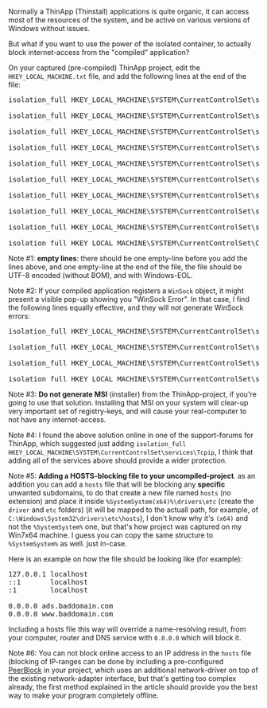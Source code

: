 Normally a ThinApp (Thinstall) applications is quite organic, 
it can access most of the resources of the system, 
and be active on various versions of Windows without issues.

But what if you want to use the power of the isolated container, 
to actually block internet-access from the "compiled" application?

On your captured (pre-compiled) ThinApp project, 
edit the <code>HKEY_LOCAL_MACHINE.txt</code> file, 
and add the following lines at the end of the file:

<pre>
isolation_full HKEY_LOCAL_MACHINE\SYSTEM\CurrentControlSet\services\Tcpip

isolation_full HKEY_LOCAL_MACHINE\SYSTEM\CurrentControlSet\services\TCPIP6

isolation_full HKEY_LOCAL_MACHINE\SYSTEM\CurrentControlSet\services\LanmanServer

isolation_full HKEY_LOCAL_MACHINE\SYSTEM\CurrentControlSet\services\LanmanWorkstation

isolation_full HKEY_LOCAL_MACHINE\SYSTEM\CurrentControlSet\services\TCPIPTUNNEL

isolation_full HKEY_LOCAL_MACHINE\SYSTEM\CurrentControlSet\services\TCPIP6TUNNEL

isolation_full HKEY_LOCAL_MACHINE\SYSTEM\CurrentControlSet\services\tdx

isolation_full HKEY_LOCAL_MACHINE\SYSTEM\CurrentControlSet\services\Winsock

isolation_full HKEY_LOCAL_MACHINE\SYSTEM\CurrentControlSet\services\WinSock2

isolation_full HKEY_LOCAL_MACHINE\SYSTEM\CurrentControlSet\Control\Network
</pre>



Note #1: 
<strong>empty lines</strong>: there should be one empty-line before you add the lines above, 
and one empty-line at the end of the file, the file should be UTF-8 encoded (without BOM), and with Windows-EOL.


Note #2: 
If your compiled application registers a <code>WinSock</code> object, 
it might present a visible pop-up showing you "WinSock Error".
In that case, I find the following lines equally effective, 
and they will not generate WinSock errors:
<pre>
isolation_full HKEY_LOCAL_MACHINE\SYSTEM\CurrentControlSet\services\Tcpip

isolation_full HKEY_LOCAL_MACHINE\SYSTEM\CurrentControlSet\services\TCPIP6

isolation_full HKEY_LOCAL_MACHINE\SYSTEM\CurrentControlSet\services\TCPIPTUNNEL

isolation_full HKEY_LOCAL_MACHINE\SYSTEM\CurrentControlSet\services\TCPIP6TUNNEL
</pre>


Note #3: 
<strong>Do not generate MSI</strong> (installer) from the ThinApp-project, 
if you're going to use that solution.
Installing that MSI on your system will clear-up very important set of registry-keys, 
and will cause your real-computer to not have any internet-access.


Note #4:
I found the above solution online in one of the support-forums for ThinApp, 
which suggested just adding <code>isolation_full HKEY_LOCAL_MACHINE\SYSTEM\CurrentControlSet\services\Tcpip</code>, 
I think that adding all of the services above should provide a wider protection.


Note #5:
<strong>Adding a HOSTS-blocking file to your uncompiled-project</strong>.
as an addition you can add a <code>hosts</code> file that will be blocking any <strong>specific</strong> unwanted subdomains, 
to do that create a new file named <code>hosts</code> (no extension) and place it inside <code>%SystemSystem(x64)%\drivers\etc</code> (create the <code>driver</code> and <code>etc</code> folders)
(it will be mapped to the actuall path, for example, of <code>C:\Windows\System32\drivers\etc\hosts</code>), 
I don't know why it's <code>(x64)</code> and not the <code>%SystemSystem%</code> one, 
but that's how project was captured on my Win7x64 machine. I guess you can copy the same structure to <code>%SystemSystem%</code> as well. just in-case.

Here is an example on how the file should be looking like (for example):
<pre>
127.0.0.1 localhost
::1       localhost
:1        localhost

0.0.0.0 ads.baddomain.com
0.0.0.0 www.baddomain.com
</pre>

Including a hosts file this way will override a name-resolving result, 
from your computer, router and DNS service with <code>0.0.0.0</code> which will block it.


Note #6:
You can not block online access to an IP address in the <code>hosts</code> file 
(blocking of IP-ranges can be done by including a pre-configured <a href="https://en.wikipedia.org/wiki/PeerBlock">PeerBlock</a> in your project, 
which uses an additional network-driver on top of the existing network-adapter interface, 
but that's getting too complex already, 
the first method explained in the article should provide you the best way to make your program completely offline.

